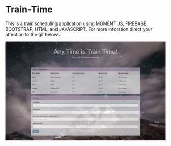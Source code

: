 # Train-Time

This is a train scheduling application using MOMENT JS, FIREBASE, BOOTSTRAP, HTML, and JAVASCRIPT.
For more inforation direct your attention to the gif below...

![Demonstration of my application Train Time](assets/images/Demo.gif)
